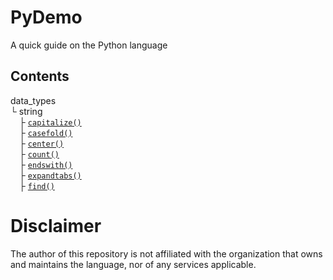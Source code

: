 # PyDemo
A quick guide on the Python language

## Contents
data_types <br />
└ string <br />
  ├ [` capitalize() `](<https://github.com/demo-py/PyDemo/blob/main/PyDemo/data_types/string/capitalize().py>) <br />
  ├ [` casefold() `](<https://github.com/demo-py/PyDemo/blob/main/PyDemo/data_types/string/casefold().py>) <br />
  ├ [` center() `](<https://github.com/demo-py/PyDemo/blob/main/PyDemo/data_types/string/center().py>) <br />
  ├ [` count() `](<https://github.com/demo-py/PyDemo/blob/main/PyDemo/data_types/string/count().py>) <br />
  ├ [` endswith() `](<https://github.com/demo-py/PyDemo/blob/main/PyDemo/data_types/string/endswith().py>) <br />
  ├ [` expandtabs() `](<https://github.com/demo-py/PyDemo/blob/main/PyDemo/data_types/string/expandtabs().py>) <br />
  ├ [` find() `](<https://github.com/demo-py/PyDemo/blob/main/PyDemo/data_types/string/find().py>) <br />

# Disclaimer
The author of this repository is not affiliated with the organization that owns and maintains the language, nor of any services applicable.